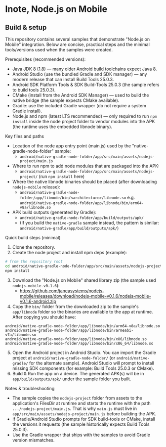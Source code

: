 
# Inote, Node.js on Mobile

## Build & setup

This repository contains several samples that demonstrate "Node.js on Mobile" integration. Below are concise, practical steps and the minimal tools/versions used when the samples were created.

Prerequisites (recommended versions):
- Java JDK 8 (1.8) — many older Android build toolchains expect Java 8.
- Android Studio (use the bundled Gradle and SDK manager) — any modern release that can install Build Tools 25.0.3.
- Android SDK Platform Tools & SDK Build-Tools 25.0.3 (the sample refers to build tools 25.0.3).
- CMake (install from the Android SDK Manager) — used to build the native bridge (the sample expects CMake available).
- Gradle: use the included Gradle wrapper (do not require a system Gradle install).
- Node.js and npm (latest LTS recommended) — only required to run `npm install` inside the node project folder to vendor modules into the APK (the runtime uses the embedded libnode binary).

Key files and paths
- Location of the node app entry point (main.js) used by the "native-gradle-node-folder" sample:
	- `android/native-gradle-node-folder/app/src/main/assets/nodejs-project/main.js`
- Where to run npm to add node modules that are packaged into the APK:
	- `android/native-gradle-node-folder/app/src/main/assets/nodejs-project/` (run `npm install` here)
- Where the native libnode binaries should be placed (after downloading `nodejs-mobile` release):
	- `android/native-gradle-node-folder/app/libnode/bin/<architecture>/libnode.so`
		e.g. `android/native-gradle-node-folder/app/libnode/bin/arm64-v8a/libnode.so`
- APK build outputs (generated by Gradle):
	- `android/native-gradle-node-folder/app/build/outputs/apk/`
	- (If you build the `native-gradle` sample instead, the pattern is similar: `android/native-gradle/app/build/outputs/apk/`)

Quick build steps (minimal)
1. Clone the repository.
2. Create the node project and install npm deps (example):

```bash
# from the repository root
cd android/native-gradle-node-folder/app/src/main/assets/nodejs-project
npm install
```

3. Download the "Node.js on Mobile" shared library zip (the sample used `nodejs-mobile-v0.1.6`):
	 - https://github.com/janeasystems/nodejs-mobile/releases/download/nodejs-mobile-v0.1.6/nodejs-mobile-v0.1.6-android.zip
4. Copy the `bin/` folder from the downloaded zip to the sample's `app/libnode` folder so the binaries are available to the app at runtime. After copying you should have:

```text
android/native-gradle-node-folder/app/libnode/bin/arm64-v8a/libnode.so
android/native-gradle-node-folder/app/libnode/bin/armeabi-v7a/libnode.so
android/native-gradle-node-folder/app/libnode/bin/x86/libnode.so
android/native-gradle-node-folder/app/libnode/bin/x86_64/libnode.so
```

5. Open the Android project in Android Studio. You can import the Gradle project at `android/native-gradle-node-folder/` (or `android/native-gradle/` for the alternate sample). Android Studio will prompt to install missing SDK components (for example: Build Tools 25.0.3 or CMake).
6. Build & Run the app on a device. The generated APK(s) will be in `app/build/outputs/apk/` under the sample folder you built.

Notes & troubleshooting
- The sample copies the `nodejs-project` folder from assets to the application's FilesDir at runtime and starts the runtime with the path `.../nodejs-project/main.js`. That is why `main.js` must live in `app/src/main/assets/nodejs-project/main.js` before building the APK.
- If Gradle/Android Studio prompts for SDK build-tools or CMake, install the versions it requests (the sample historically expects Build Tools 25.0.3).
- Use the Gradle wrapper that ships with the samples to avoid Gradle version mismatches.


